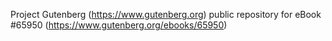 Project Gutenberg (https://www.gutenberg.org) public repository for
eBook #65950 (https://www.gutenberg.org/ebooks/65950)
